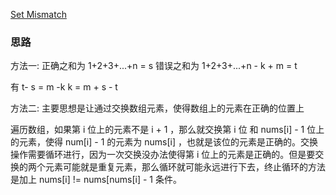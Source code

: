 [Set Mismatch](https://leetcode.com/problems/set-mismatch/)

### 思路
方法一:
正确之和为
1+2+3+...+n = s
错误之和为
1+2+3+...+n - k + m = t

有 
t- s = m -k
k = m + s - t

方法二:
主要思想是让通过交换数组元素，使得数组上的元素在正确的位置上

遍历数组，如果第 i 位上的元素不是 i + 1 ，那么就交换第 i 位 和 nums[i] - 1 位上的元素，使得 num[i] - 1 的元素为 nums[i] ，也就是该位的元素是正确的。交换操作需要循环进行，因为一次交换没办法使得第 i 位上的元素是正确的。但是要交换的两个元素可能就是重复元素，那么循环就可能永远进行下去，终止循环的方法是加上 nums[i] != nums[nums[i] - 1 条件。